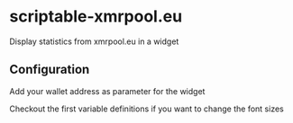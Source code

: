 # scriptable-xmrpool.eu
Display statistics from xmrpool.eu in a widget

## Configuration

Add your wallet address as parameter for the widget

Checkout the first variable definitions if you want to change the font sizes
